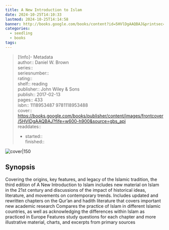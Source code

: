 ```yaml
---
title: A New Introduction to Islam
date: 2024-10-25T14:10:33
lastmod: 2024-10-25T14:14:58
banner: http://books.google.com/books/content?id=5HVlDgAAQBAJ&printsec=frontcover&img=1&zoom=1&edge=curl&source=gbs_api
categories:
  - seedling
  - books
tags: 
---
```

  
> [!info]- Metadata  
> author:: Daniel W. Brown  
> series::   
> seriesnumber::   
> rating::   
> shelf:: reading  
> publisher:: John Wiley & Sons  
> publish:: 2017-02-13  
> pages:: 433  
> isbn:: 1118953487 9781118953488  
> cover:: https://books.google.com/books/publisher/content/images/frontcover/5HVlDgAAQBAJ?fife=w600-h900&source=gbs_api  
> readdates::  
> - started::   
>   finished::   
  
  
![cover|150](http://books.google.com/books/content?id=5HVlDgAAQBAJ&printsec=frontcover&img=1&zoom=1&edge=curl&source=gbs_api)  
  
## Synopsis  
  
Covering the origins, key features, and legacy of the Islamic tradition, the third edition of A New Introduction to Islam includes new material on Islam in the 21st century and discussions of the impact of historical ideas, literature, and movements on contemporary trends. Includes updated and rewritten chapters on the Qur’an and hadith literature that covers important new academic research Compares the practice of Islam in different Islamic countries, as well as acknowledging the differences within Islam as practiced in Europe Features study questions for each chapter and more illustrative material, charts, and excerpts from primary sources